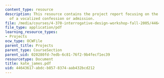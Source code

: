 ```yaml
---
content_type: resource
description: This resource contains the project report focusing on the act of utterance
  of a vocalized confession or admission.
file: /media/courses/4-370-interrogative-design-workshop-fall-2005/44643617abdcb8578374aab432bcd212_kate_james.pdf
file_type: application/pdf
learning_resource_types:
- Projects
ocw_type: OCWFile
parent_title: Projects
parent_type: CourseSection
parent_uid: 020280fd-7edb-6c81-76f2-9b4fecf1ec39
resourcetype: Document
title: kate_james.pdf
uid: 44643617-abdc-b857-8374-aab432bcd212
---
```

